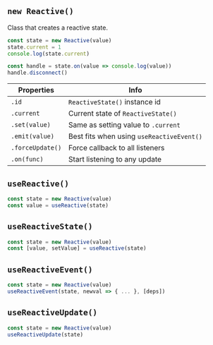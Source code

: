 ## `new Reactive()`

Class that creates a reactive state.

```ts
const state = new Reactive(value)
state.current = 1
console.log(state.current)

const handle = state.on(value => console.log(value))
handle.disconnect()
```

| Properties       | Info                                      |
| ---------------- | ----------------------------------------- |
| `.id`            | `ReactiveState()` instance id             |
| `.current`       | Current state of `ReactiveState()`        |
| `.set(value)`    | Same as setting value to `.current`       |
| `.emit(value)`   | Best fits when using `useReactiveEvent()` |
| `.forceUpdate()` | Force callback to all listeners           |
| `.on(func)`      | Start listening to any update             |

## `useReactive()`

```ts
const state = new Reactive(value)
const value = useReactive(state)
```

## `useReactiveState()`

```ts
const state = new Reactive(value)
const [value, setValue] = useReactive(state)
```

## `useReactiveEvent()`

```ts
const state = new Reactive(value)
useReactiveEvent(state, newval => { ... }, [deps])
```

## `useReactiveUpdate()`

```ts
const state = new Reactive(value)
useReactiveUpdate(state)
```
